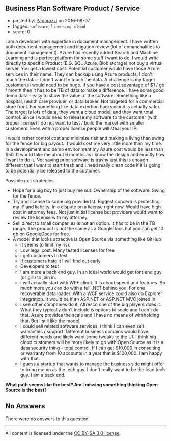 ## Business Plan Software Product / Service

- posted by: [Paparazzi](https://stackexchange.com/users/300272/paparazzi) on 2016-09-07
- tagged: `software`, `licensing`, `cloud`
- score: 0

I am a developer with expertise in document management. I have written both document management and litigation review (lot of commonalities to document management).  Azure has recently added Search and Machine Learning and is perfect platform for some stuff I want to do. I would write directly to specific Product (E.G. SQL Azure, Blob storage) not buy a virtual server. You get a lowest cost. Potential customer would have those Azure services in their name. They can backup using Azure products. I don't touch the data - I don't want to touch the data. A challenge is my target customer(s) would need to be huge. If you have a cost advantage of $1 / gb / month then it has to be TB of data to make a difference. I have some good demo data - easy to show the value of the software. Something like a hospital, health care provider, or data broker. Not targeted for a commercial store front. For something like data extortion hacks cloud is actually safer. The target is lots of data,  they want a cloud model, and they want total control.  Since I would need to release my software to the customer (with proper license) I do not want to test / build the market with smaller customers. Even with a proper license people will steal your IP.

I would rather control cost and minimize risk and making a living than swing for the fence for big payout.  It would cost me very little more than my time.  In a development and demo environment my Azure cost would be less than $50.  It would take me about 6 months as I know the design and exactly how I want to do it.  Not saying prior software is trashy just this is enough different that I want to start fresh and I need really clean code if it is going to be potentially be released to the customer.

Possible exit strategies

 - Hope for a big boy to just buy me out. Ownership of the software.  Swing for the fence.
 - Try and license to some big provider(s). Biggest concern is
   protecting my IP and liability. In a dispute on a license right
   now.  Would have high cost in attorney fees.  Not just initial license but providers would want to review the license with my attorney.
 - Sell direct to small companies is not an option. It has to be in the
   TB range. The product is not the same as a GoogleDocs but you can get
   10 gb on GoogleDocs for free.
 - A model that looks attractive is Open Source via something like
   GitHub
   - It seems to limit my risk 
   - Low legal cost. Many tested licenses for free
   - I get customers to test 
   - If customers hate it I will find out early
   - Developers to test  
   - I am more a back end guy.  In an ideal world would get font end guy (or girl) to join in.
   - I will actually start with WPF client. It is about speed and features. So much more you can do with a full .NET behind you. For one recoverable data loader.  With a WCF service could also do Explorer integration. It would be if an ASP.NET or ASP.NET MVC joined in. 
   - I see other companies do it. Alfresco one of the big players does it.
   What they typically don't include is options to scale and I can't do
   that. Azure provides the scale and I have no means of withholding
   that. But I still like the model.
   - I could sell related software services. I think I can even sell
   warranties / support. Different business domains would have different
   needs and likely want some tweaks to the UI. I think big cloud
   customers will be more likely to go with Open Source as it is a data
   security thing - total control. If I can get $10,000 in consulting or warranty from 10 accounts in a year that is $100,000. I am happy with that. 
   - I guess a startup that wants to manage the business side might offer to bring me on as the tech guy. I don't really want to be the lead tech guy. I am a back end.

**What path seems like the best?  Am I missing something thinking Open Source is the best?**

## No Answers

There were no answers to this question.


---

All content is licensed under the [CC BY-SA 3.0 license](https://creativecommons.org/licenses/by-sa/3.0/).
